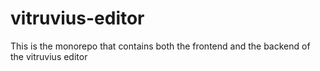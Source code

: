 # vitruvius-editor
This is the monorepo that contains both the frontend and the backend of the vitruvius editor
